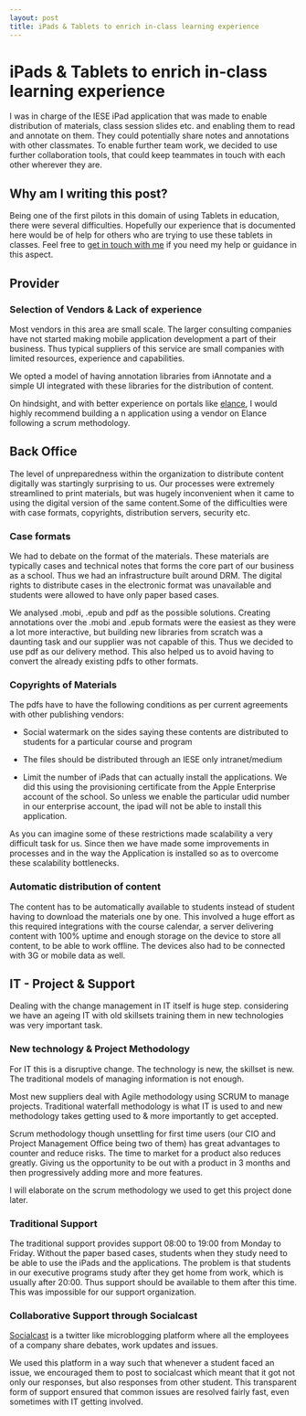 ```yaml
---
layout: post
title: iPads & Tablets to enrich in-class learning experience
---
```

# iPads & Tablets to enrich in-class learning experience

I was in charge of the IESE iPad application that was made to enable distribution of materials, class session slides etc. and enabling them to read and annotate on them. They could potentially share notes and annotations with other classmates. To enable further team work, we decided to use further collaboration tools, that could keep teammates in touch with each other wherever they are.

## Why am I writing this post?
Being one of the first pilots in this domain of using Tablets in education, there were several difficulties. Hopefully our experience that is documented here would be of help for others who are trying to use these tablets in classes. Feel free to [get in touch with me](bijur@grep-i.com) if you need my help or guidance in this aspect.

## Provider
### Selection of Vendors & Lack of experience
Most vendors in this area are small scale. The larger consulting companies have not started making mobile application development a part of their business. Thus typical suppliers of this service are small companies with limited resources, experience and capabilities.

We opted a model of having annotation libraries from iAnnotate and a simple UI integrated with these libraries for the distribution of content.

On hindsight, and with better experience on portals like [elance](http://elance.com), I would highly recommend building a  n application using a vendor on Elance following a scrum methodology.

## Back Office

The level of unpreparedness within the organization to distribute content digitally was startingly surprising to us. Our processes were extremely streamlined to print materials, but was hugely inconvenient when it came to using the digital version of the same content.Some of the difficulties were with case formats, copyrights, distribution servers, security etc.

### Case formats

We had to debate on the format of the materials. These materials are typically cases and technical notes that forms the core part of our business as a school. Thus we had an infrastructure built around DRM. The digital rights to distribute cases in the electronic format was unavailable and students were allowed to have only paper based cases.
We analysed .mobi, .epub and pdf as the possible solutions. Creating annotations over the .mobi and .epub formats were the easiest as they were a lot more interactive, but building new libraries from scratch was a daunting task and our supplier was not capable of this. Thus we decided to use pdf as our delivery method. This also helped us to avoid having to convert the already existing pdfs to other formats.
### Copyrights of Materials

The pdfs have to have the following conditions as per current agreements with other publishing vendors:

* Social watermark on the sides saying these contents are distributed to students for a particular course and program

* The files should be distributed through an IESE only intranet/medium

* Limit the number of iPads that can actually install the applications. We did this using the provisioning certificate from the Apple Enterprise account of the school. So unless we enable the particular udid number in our enterprise account, the ipad will not be able to install this application. 

As you can imagine some of these restrictions made scalability a very difficult task for us. Since then we have made some improvements in processes and in the way the Application is installed so as to overcome these scalability bottlenecks.

### Automatic distribution of content

The content has to be automatically available to students instead of student having to download the materials one by one. This involved a huge effort as this required integrations with the course calendar, a server delivering content with 100% uptime and enough storage on the device to store all content, to be able to work offline. The devices also had to be connected with 3G or mobile data as well.

## IT - Project & Support

Dealing with the change management in IT itself is huge step. considering we have an ageing IT with old skillsets training them in new technologies was very important task.

### New technology & Project Methodology

For IT this is a disruptive change. The technology is new, the skillset is new. The traditional models of managing information is not enough. 

Most new suppliers deal with Agile methodology using SCRUM to manage projects. Traditional waterfall methodology is what IT is used to and new methodology takes getting used to & more importantly to get accepted.

Scrum methodology though unsettling for first time users (our CIO and Project Management Office being two of them) has great advantages to counter and reduce risks. The time to market for a product also reduces greatly. Giving us the opportunity to be out with a product in 3 months and then progressively adding more and more features.

I will elaborate on the scrum methodology we used to get this project done later. 

### Traditional Support

The traditional support provides support 08:00 to 19:00 from Monday to Friday.  Without the paper based cases, students when they study need to be able to use the iPads and the applications. The problem is that students in our executive programs study after they get home from work, which is usually after 20:00. Thus support should be available to them after this time. 
This was impossible for our support organization.

### Collaborative Support through Socialcast

[Socialcast](http://socialcast.com) is a twitter like microblogging platform where all the employees of a company share debates, work updates and issues. 

We used this platform in a way such that whenever a student faced an issue, we encouraged them to post to socialcast which meant that it got not only our responses, but also responses from other student. This transparent form of support ensured that common issues are resolved fairly fast, even sometimes with IT getting involved.


